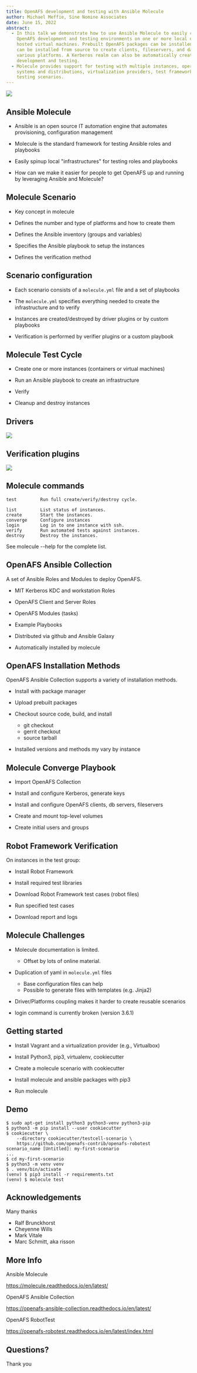 ```yaml
---
title: OpenAFS development and testing with Ansible Molecule
author: Michael Meffie, Sine Nomine Associates
date: June 15, 2022
abstract:
  - In this talk we demonstrate how to use Ansible Molecule to easily create
    OpenAFS development and testing environments on one or more local or cloud
    hosted virtual machines. Prebuilt OpenAFS packages can be installed or OpenAFS
    can be installed from source to create clients, fileservers, and databases on
    various platforms. A Kerberos realm can also be automatically created for
    development and testing.
  - Molecule provides support for testing with multiple instances, operating
    systems and distributions, virtualization providers, test frameworks and
    testing scenarios.
---
```


![](images/molecule.png)

Ansible Molecule
----------------


* Ansible is an open source IT automation engine that automates provisioning,
  configuration management

* Molecule is the standard framework for testing Ansible roles and
  playbooks

* Easily spinup local "infrastructures" for testing roles and playbooks

* How can we make it easier for people to get OpenAFS up and running
  by leveraging Ansible and Molecule?

Molecule Scenario
-----------------

* Key concept in molecule

* Defines the number and type of platforms and how to create them

* Defines the Ansible inventory (groups and variables)

* Specifies the Ansible playbook to setup the instances

* Defines the verification method


Scenario configuration
----------------------

* Each scenario consists of a `molecule.yml` file and a set of playbooks

* The `molecule.yml` specifies everything needed to create the infrastructure
  and to verify

* Instances are created/destroyed by driver plugins or by custom playbooks

* Verification is performed by verifier plugins or a custom playbook

Molecule Test Cycle
-------------------

* Create one or more instances (containers or virtual machines)

* Run an Ansible playbook to create an infrastructure

* Verify

* Cleanup and destroy instances

Drivers
-------

![](molecule-drivers.png)

Verification plugins
--------------------

![](molecule-verifiers.png)

Molecule commands
----------------

    test         Run full create/verify/destroy cycle.

    list         List status of instances.
    create       Start the instances.
    converge     Configure instances
    login        Log in to one instance with ssh.
    verify       Run automated tests against instances.
    destroy      Destroy the instances.

See molecule --help for the complete list.


OpenAFS Ansible Collection
--------------------------

A set of Ansible Roles and Modules to deploy OpenAFS.

* MIT Kerberos KDC and workstation Roles

* OpenAFS Client and Server Roles

* OpenAFS Modules (tasks)

* Example Playbooks

* Distributed via github and Ansible Galaxy

* Automatically installed by molecule

OpenAFS Installation Methods
----------------------------

OpenAFS Ansible Collection supports a variety of installation methods.

* Install with package manager

* Upload prebuilt packages

* Checkout source code, build, and install
  - git checkout
  - gerrit checkout
  - source tarball

* Installed versions and methods my vary by instance

Molecule Converge Playbook
--------------------------

* Import OpenAFS Collection

* Install and configure Kerberos, generate keys

* Install and configure OpenAFS clients, db servers, fileservers

* Create and mount top-level volumes

* Create initial users and groups

Robot Framework Verification
----------------------------

On instances in the test group:

* Install Robot Framework

* Install required test libraries

* Download Robot Framework test cases (robot files)

* Run specified test cases

* Download report and logs

Molecule Challenges
-------------------

* Molecule documentation is limited.
  * Offset by lots of online material.

* Duplication of yaml in `molecule.yml` files
  * Base configuration files can help
  * Possible to generate files with templates (e.g. Jinja2)

* Driver/Platforms coupling makes it harder to create reusable scenarios

* login command is currently broken (version 3.6.1)


Getting started
---------------

* Install Vagrant and a virtualization provider (e.g., Virtualbox)

* Install Python3, pip3, virtualenv, cookiecutter

* Create a molecule scenario with cookiecutter

* Install molecule and ansible packages with pip3

* Run molecule

Demo
----

    $ sudo apt-get install python3 python3-venv python3-pip
    $ python3 -m pip install --user cookiecutter
    $ cookiecutter \
        --directory cookiecutter/testcell-scenario \
        https://github.com/openafs-contrib/openafs-robotest
    scenario_name [Untitled]: my-first-scenario
    ...
    $ cd my-first-scenario
    $ python3 -m venv venv
    $ . venv/bin/activate
    (venv) $ pip3 install -r requirements.txt
    (venv) $ molecule test

Acknowledgements
----------------

Many thanks

* Ralf Brunckhorst
* Cheyenne Wills
* Mark Vitale
* Marc Schmitt, aka risson

More Info
---------

Ansible Molecule

  https://molecule.readthedocs.io/en/latest/

OpenAFS Ansible Collection

  https://openafs-ansible-collection.readthedocs.io/en/latest/

OpenAFS RobotTest

  https://openafs-robotest.readthedocs.io/en/latest/index.html

Questions?
----------

Thank you
